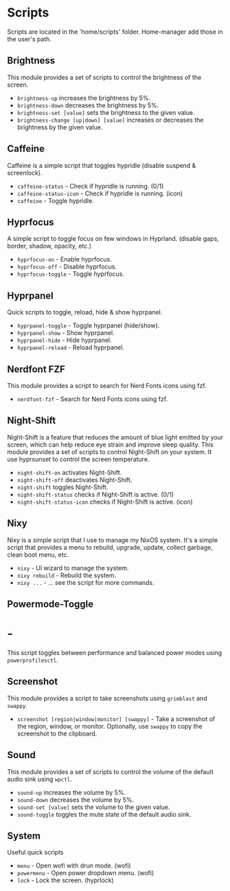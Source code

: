 [//]: # (This file is autogenerated)
# Scripts

Scripts are located in the 'home/scripts' folder. Home-manager add those in the user's path.

## Brightness

This module provides a set of scripts to control the brightness of the screen.

- `brightness-up` increases the brightness by 5%.
- `brightness-down` decreases the brightness by 5%.
- `brightness-set [value]` sets the brightness to the given value.
- `brightness-change [up|down] [value]` increases or decreases the brightness by the given value.

## Caffeine

Caffeine is a simple script that toggles hypridle (disable suspend & screenlock).

- `caffeine-status` - Check if hypridle is running. (0/1)
- `caffeine-status-icon` - Check if hypridle is running. (icon)
- `caffeine` - Toggle hypridle.

## Hyprfocus

A simple script to toggle focus on few windows in Hyprland.
(disable gaps, border, shadow, opacity, etc.)

- `hyprfocus-on` - Enable hyprfocus.
- `hyprfocus-off` - Disable hyprfocus.
- `hyprfocus-toggle` - Toggle hyprfocus.

## Hyprpanel

Quick scripts to toggle, reload, hide & show hyprpanel.

- `hyprpanel-toggle` - Toggle hyprpanel (hide/show).
- `hyprpanel-show` - Show hyprpanel.
- `hyprpanel-hide` - Hide hyprpanel.
- `hyprpanel-reload` - Reload hyprpanel.

## Nerdfont FZF

This module provides a script to search for Nerd Fonts icons using fzf.

- `nerdfont-fzf` - Search for Nerd Fonts icons using fzf.

## Night-Shift

Night-Shift is a feature that reduces the amount of blue light emitted by your screen, which can help reduce eye strain and improve sleep quality. This module provides a set of scripts to control Night-Shift on your system.
It use hyprsunset to control the screen temperature.

- `night-shift-on` activates Night-Shift.
- `night-shift-off` deactivates Night-Shift.
- `night-shift` toggles Night-Shift.
- `night-shift-status` checks if Night-Shift is active. (0/1)
- `night-shift-status-icon` checks if Night-Shift is active. (icon)

## Nixy

Nixy is a simple script that I use to manage my NixOS system. It's a simple script that provides a menu to rebuild, upgrade, update, collect garbage, clean boot menu, etc. 

- `nixy` - UI wizard to manage the system.
- `nixy rebuild` - Rebuild the system.
- `nixy ...` - ... see the script for more commands.



## Powermode-Toggle
# -
This script toggles between performance and balanced power modes using `powerprofilesctl`.

## Screenshot

This module provides a script to take screenshots using `grimblast` and `swappy`.

- `screenshot [region|window|monitor] [swappy]` - Take a screenshot of the region, window, or monitor. Optionally, use `swappy` to copy the screenshot to the clipboard.

## Sound

This module provides a set of scripts to control the volume of the default audio sink using `wpctl`.

- `sound-up` increases the volume by 5%.
- `sound-down` decreases the volume by 5%.
- `sound-set [value]` sets the volume to the given value.
- `sound-toggle` toggles the mute state of the default audio sink.

## System

Useful quick scripts

- `menu` - Open wofi with drun mode. (wofi)
- `powermenu` - Open power dropdown menu. (wofi)
- `lock` - Lock the screen. (hyprlock)

